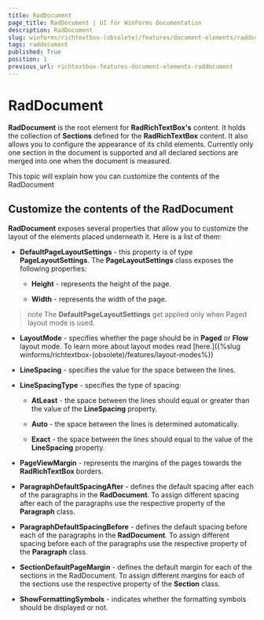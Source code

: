 ```yaml
---
title: RadDocument
page_title: RadDocument | UI for WinForms Documentation
description: RadDocument
slug: winforms/richtextbox-(obsolete)/features/document-elements/raddocument
tags: raddocument
published: True
position: 1
previous_url: richtextbox-features-document-elements-raddocument
---
```


# RadDocument

__RadDocument__ is the root element for __RadRichTextBox's__ content. It holds the collection of __Sections__ defined for the __RadRichTextBox__ content. It also allows you to configure the appearance of its child elements. Currently only one section in the document is supported and all declared sections are merged into one when the document is measured.

This topic will explain how you can customize the contents of the RadDocument

## Customize the contents of the RadDocument

__RadDocument__ exposes several properties that allow you to customize the layout of the elements placed underneath it. Here is a list of them:

* __DefaultPageLayoutSettings__ - this property is of type __PageLayoutSettings__. The __PageLayoutSettings__ class exposes the following properties:

  * __Height__ - represents the height of the page.

  * __Width__ - represents the width of the page.

>note The __DefaultPageLayoutSettings__ get applied only when Paged layout mode is used.
>

* __LayoutMode__ - specifies whether the page should be in __Paged__ or __Flow__ layout mode. To learn more about layout modes read [here.]({%slug winforms/richtextbox-(obsolete)/features/layout-modes%})

* __LineSpacing__ - specifies the value for the space between the lines.

* __LineSpacingType__ - specifies the type of spacing:

  * __AtLeast__ - the space between the lines should equal or greater than the value of the __LineSpacing__ property.

  * __Auto__ - the space between the lines is determined automatically.

  * __Exact__ - the space between the lines should equal to the value of the __LineSpacing__ property.

* __PageViewMargin__ - represents the margins of the pages towards the __RadRichTextBox__ borders. 

* __ParagraphDefaultSpacingAfter__ - defines the default spacing after each of the paragraphs in the __RadDocument__. To assign different spacing after each of the paragraphs use the respective property of the __Paragraph__ class.

* __ParagraphDefaultSpacingBefore__ - defines the default spacing before each of the paragraphs in the __RadDocument__. To assign different spacing before each of the paragraphs use the respective property of the __Paragraph__ class.

* __SectionDefaultPageMargin__ - defines the default margin for each of the sections in the RadDocument. To assign different margins for each of the sections use the respective property of the __Section__ class.

* __ShowFormattingSymbols__ - indicates whether the formatting symbols should be displayed or not. 